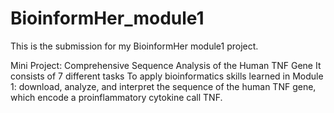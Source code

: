# BioinformHer_module1
This is the submission for my BioinformHer module1 project.

Mini Project: Comprehensive Sequence Analysis of the Human TNF Gene
It consists of 7 different tasks To apply bioinformatics skills learned in Module 1: download, analyze, and interpret the sequence of the human TNF gene, which encode a proinflammatory cytokine call TNF.
